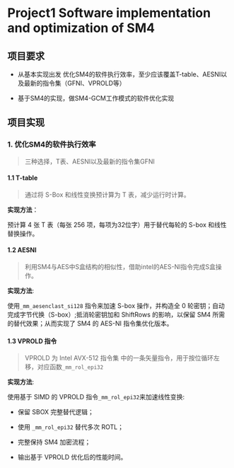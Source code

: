 # Project1 Software implementation and optimization of SM4

## 项目要求

* 从基本实现出发 优化SM4的软件执行效率，至少应该覆盖T-table、AESNI以及最新的指令集（GFNI、VPROLD等）

* 基于SM4的实现，做SM4-GCM工作模式的软件优化实现

## 项目实现

### 1. 优化SM4的软件执行效率

> 三种选择，T表、AESNI以及最新的指令集GFNI

#### 1.1 T-table

> 通过将 S-Box 和线性变换预计算为 T 表，减少运行时计算。

__实现方法__：

预计算 4 张 T 表（每张 256 项，每项为32位字）用于替代每轮的 S-box 和线性替换操作。

#### 1.2 AESNI 

> 利用SM4与AES中S盒结构的相似性，借助intel的AES-NI指令完成S盒操作。

__实现方法__:

使用``_mm_aesenclast_si128`` 指令来加速 S-box 操作，并构造全 0 轮密钥；自动完成字节代换（S-box）;抵消轮密钥加和 ShiftRows 的影响，以保留 SM4 所需的替代效果；从而实现了 SM4 的 AES-NI 指令集优化版本。

#### 1.3 VPROLD 指令

> VPROLD 为 Intel AVX-512 指令集 中的一条矢量指令，用于按位循环左移，对应函数``_mm_rol_epi32``

__实现方法__:

使用基于 SIMD 的 VPROLD 指令``_mm_rol_epi32``来加速线性变换:

* 保留 SBOX 完整替代逻辑；

* 使用 ``_mm_rol_epi32`` 替代多次 ROTL；

* 完整保持 SM4 加密流程；

* 输出基于 VPROLD 优化后的性能时间。
